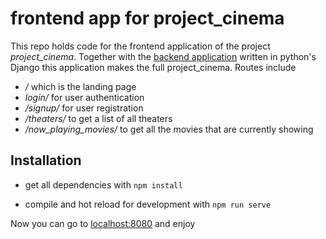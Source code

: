 # frontend app for project_cinema
This repo holds code for the frontend application of the project _project_cinema_. 
Together with the [backend application](https://github.com/gerry3105/project_cinema_backend) written in python's Django this application makes 
the full project_cinema. Routes include
* _/_ which is the landing page
* _login/_ for user authentication
* _/signup/_ for user registration
* _/theaters/_ to get a list of all theaters
* _/now_playing_movies/_ to get all the movies that are currently showing

## Installation
* get all dependencies with
```npm install```
  
* compile and hot reload for development with 
```npm run serve```
  
Now you can go to [localhost:8080](https://127.0.0.1:8080) and enjoy
